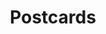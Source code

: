 ---
layout: redirect
redirect: /photographic_works/postcards/
title: Postcards
permalink: /postcards/
--- 